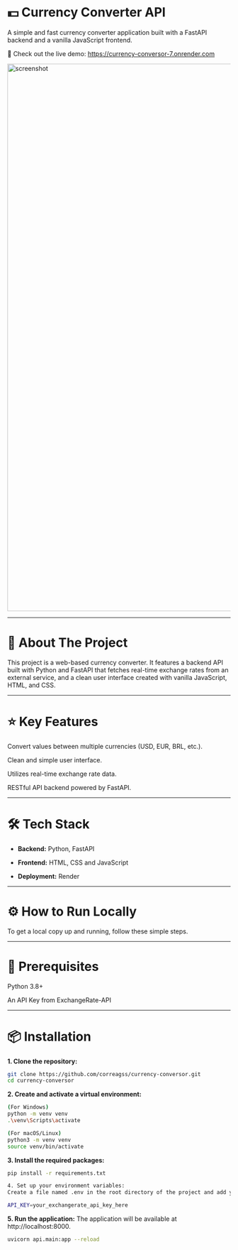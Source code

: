 
# 💵 Currency Converter API

A simple and fast currency converter application built with a FastAPI backend and a vanilla JavaScript frontend.

🚀 Check out the live demo: https://currency-conversor-7.onrender.com

<img width="1785" height="1234" alt="screenshot" src="https://github.com/user-attachments/assets/3124483e-085b-44d4-9367-1ac92770248f" />


---

# 📝 About The Project

This project is a web-based currency converter. It features a backend API built with Python and FastAPI that fetches real-time exchange rates from an external service, and a clean user interface created with vanilla JavaScript, HTML, and CSS.

---

# ⭐ Key Features

Convert values between multiple currencies (USD, EUR, BRL, etc.).

Clean and simple user interface.

Utilizes real-time exchange rate data.

RESTful API backend powered by FastAPI.

---

# 🛠️ Tech Stack

*  **Backend:** Python, FastAPI 

*  **Frontend:** HTML, CSS and JavaScript

* **Deployment:** Render

---


# ⚙️ How to Run Locally

To get a local copy up and running, follow these simple steps.

---

# 🔑 Prerequisites

Python 3.8+

An API Key from ExchangeRate-API

---

# 📦 Installation

**1. Clone the repository:**
```bash
git clone https://github.com/correagss/currency-conversor.git
cd currency-conversor
```

**2. Create and activate a virtual environment:**
```bash
(For Windows)
python -m venv venv
.\venv\Scripts\activate

(For macOS/Linux)
python3 -m venv venv
source venv/bin/activate
```


**3. Install the required packages:**
```bash
pip install -r requirements.txt

4. Set up your environment variables:
Create a file named .env in the root directory of the project and add your API key:

API_KEY=your_exchangerate_api_key_here
```

**5. Run the application:**
The application will be available at http://localhost:8000.

```bash
uvicorn api.main:app --reload
```
